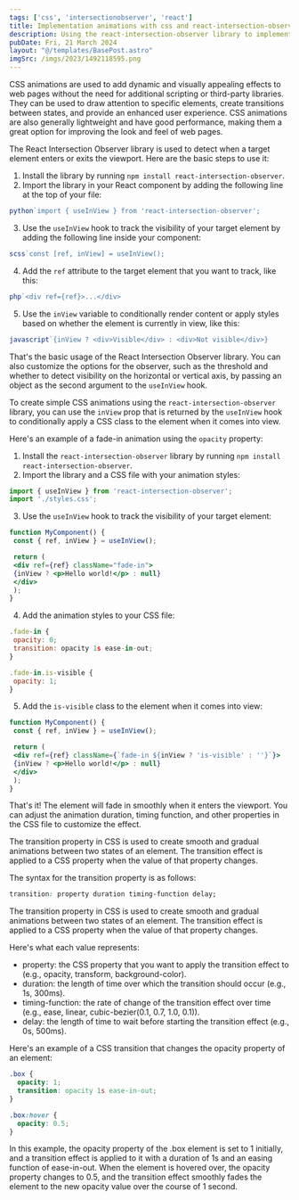 ```yaml
---
tags: ['css', 'intersectionobserver', 'react']
title: Implementation animations with css and react-intersection-observer
description: Using the react-intersection-observer library to implement animations with css
pubDate: Fri, 21 March 2024
layout: "@/templates/BasePost.astro"
imgSrc: /imgs/2023/1492118595.png
---
```

CSS animations are used to add dynamic and visually appealing effects to web pages without the need for additional scripting or third-party libraries. They can be used to draw attention to specific elements, create transitions between states, and provide an enhanced user experience. CSS animations are also generally lightweight and have good performance, making them a great option for improving the look and feel of web pages.


The React Intersection Observer library is used to detect when a target element enters or exits the viewport. Here are the basic steps to use it:

1. Install the library by running `npm install react-intersection-observer`.
2. Import the library in your React component by adding the following line at the top of your file:


```jsx
python`import { useInView } from 'react-intersection-observer';
```
3. Use the `useInView` hook to track the visibility of your target element by adding the following line inside your component:


```jsx
scss`const [ref, inView] = useInView();
```
4. Add the `ref` attribute to the target element that you want to track, like this:


```jsx
php`<div ref={ref}>...</div>
```
5. Use the `inView` variable to conditionally render content or apply styles based on whether the element is currently in view, like this:


```jsx
javascript`{inView ? <div>Visible</div> : <div>Not visible</div>}
```

That's the basic usage of the React Intersection Observer library. You can also customize the options for the observer, such as the threshold and whether to detect visibility on the horizontal or vertical axis, by passing an object as the second argument to the `useInView` hook.


To create simple CSS animations using the `react-intersection-observer` library, you can use the `inView` prop that is returned by the `useInView` hook to conditionally apply a CSS class to the element when it comes into view.

Here's an example of a fade-in animation using the `opacity` property:

1. Install the `react-intersection-observer` library by running `npm install react-intersection-observer`.
2. Import the library and a CSS file with your animation styles:


```jsx
import { useInView } from 'react-intersection-observer';
import './styles.css';
```
3. Use the `useInView` hook to track the visibility of your target element:


```jsx
function MyComponent() {
 const { ref, inView } = useInView();

 return (
 <div ref={ref} className="fade-in">
 {inView ? <p>Hello world!</p> : null}
 </div>
 );
}
```
4. Add the animation styles to your CSS file:


```jsx
.fade-in {
 opacity: 0;
 transition: opacity 1s ease-in-out;
}

.fade-in.is-visible {
 opacity: 1;
}
```
5. Add the `is-visible` class to the element when it comes into view:


```jsx
function MyComponent() {
 const { ref, inView } = useInView();

 return (
 <div ref={ref} className={`fade-in ${inView ? 'is-visible' : ''}`}>
 {inView ? <p>Hello world!</p> : null}
 </div>
 );
}
```

That's it! The element will fade in smoothly when it enters the viewport. You can adjust the animation duration, timing function, and other properties in the CSS file to customize the effect.


The transition property in CSS is used to create smooth and gradual animations between two states of an element. The transition effect is applied to a CSS property when the value of that property changes.

The syntax for the transition property is as follows:

```css
transition: property duration timing-function delay;
```

The transition property in CSS is used to create smooth and gradual animations between two states of an element. The transition effect is applied to a CSS property when the value of that property changes.

Here's what each value represents:

* property: the CSS property that you want to apply the transition effect to (e.g., opacity,  transform, background-color).
* duration: the length of time over which the transition should occur (e.g., 1s, 300ms).
* timing-function: the rate of change of the transition effect over time (e.g., ease, linear, cubic-bezier(0.1, 0.7, 1.0, 0.1)).
* delay: the length of time to wait before starting the transition effect (e.g., 0s, 500ms).

Here's an example of a CSS transition that changes the opacity property of an element:

```css
.box {
  opacity: 1;
  transition: opacity 1s ease-in-out;
}

.box:hover {
  opacity: 0.5;
}
```

In this example, the opacity property of the .box element is set to 1 initially, and a transition effect is applied to it with a duration of 1s and an easing function of ease-in-out. When the element is hovered over, the opacity property changes to 0.5, and the transition effect smoothly fades the element to the new opacity value over the course of 1 second.
